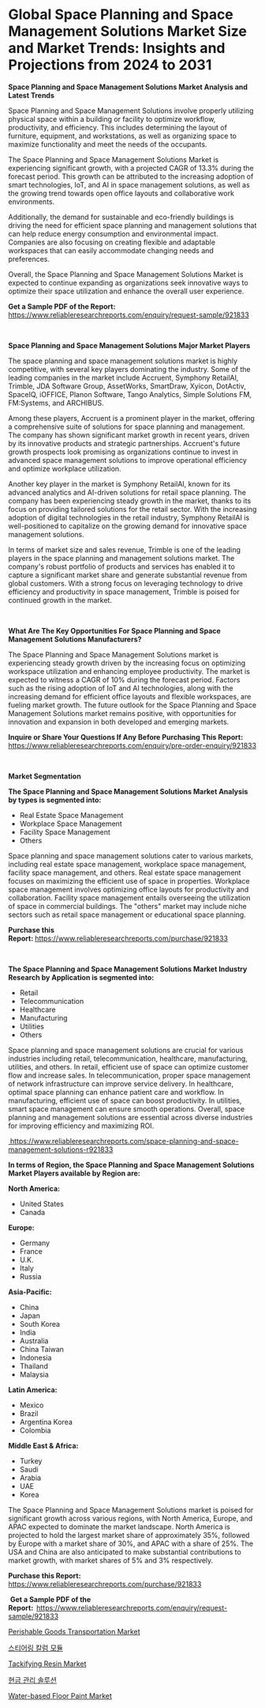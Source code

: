 <p><h1>Global Space Planning and Space Management Solutions Market Size and Market Trends: Insights and Projections from 2024 to 2031</h1></p><p><strong>Space Planning and Space Management Solutions Market Analysis and Latest Trends</strong></p>
<p><p>Space Planning and Space Management Solutions involve properly utilizing physical space within a building or facility to optimize workflow, productivity, and efficiency. This includes determining the layout of furniture, equipment, and workstations, as well as organizing space to maximize functionality and meet the needs of the occupants.</p><p>The Space Planning and Space Management Solutions Market is experiencing significant growth, with a projected CAGR of 13.3% during the forecast period. This growth can be attributed to the increasing adoption of smart technologies, IoT, and AI in space management solutions, as well as the growing trend towards open office layouts and collaborative work environments.</p><p>Additionally, the demand for sustainable and eco-friendly buildings is driving the need for efficient space planning and management solutions that can help reduce energy consumption and environmental impact. Companies are also focusing on creating flexible and adaptable workspaces that can easily accommodate changing needs and preferences.</p><p>Overall, the Space Planning and Space Management Solutions Market is expected to continue expanding as organizations seek innovative ways to optimize their space utilization and enhance the overall user experience.</p></p>
<p><strong>Get a Sample PDF of the Report:&nbsp;</strong> <a href="https://www.reliableresearchreports.com/enquiry/request-sample/921833">https://www.reliableresearchreports.com/enquiry/request-sample/921833</a></p>
<p>&nbsp;</p>
<p><strong>Space Planning and Space Management Solutions Major Market Players</strong></p>
<p><p>The space planning and space management solutions market is highly competitive, with several key players dominating the industry. Some of the leading companies in the market include Accruent, Symphony RetailAI, Trimble, JDA Software Group, AssetWorks, SmartDraw, Xyicon, DotActiv, SpaceIQ, iOFFICE, Planon Software, Tango Analytics, Simple Solutions FM, FM:Systems, and ARCHIBUS.</p><p>Among these players, Accruent is a prominent player in the market, offering a comprehensive suite of solutions for space planning and management. The company has shown significant market growth in recent years, driven by its innovative products and strategic partnerships. Accruent's future growth prospects look promising as organizations continue to invest in advanced space management solutions to improve operational efficiency and optimize workplace utilization.</p><p>Another key player in the market is Symphony RetailAI, known for its advanced analytics and AI-driven solutions for retail space planning. The company has been experiencing steady growth in the market, thanks to its focus on providing tailored solutions for the retail sector. With the increasing adoption of digital technologies in the retail industry, Symphony RetailAI is well-positioned to capitalize on the growing demand for innovative space management solutions.</p><p>In terms of market size and sales revenue, Trimble is one of the leading players in the space planning and management solutions market. The company's robust portfolio of products and services has enabled it to capture a significant market share and generate substantial revenue from global customers. With a strong focus on leveraging technology to drive efficiency and productivity in space management, Trimble is poised for continued growth in the market.</p></p>
<p>&nbsp;</p>
<p><strong>What Are The Key Opportunities For Space Planning and Space Management Solutions Manufacturers?</strong></p>
<p><p>The Space Planning and Space Management Solutions market is experiencing steady growth driven by the increasing focus on optimizing workspace utilization and enhancing employee productivity. The market is expected to witness a CAGR of 10% during the forecast period. Factors such as the rising adoption of IoT and AI technologies, along with the increasing demand for efficient office layouts and flexible workspaces, are fueling market growth. The future outlook for the Space Planning and Space Management Solutions market remains positive, with opportunities for innovation and expansion in both developed and emerging markets.</p></p>
<p><strong>Inquire or Share Your Questions If Any Before Purchasing This Report:</strong> <a href="https://www.reliableresearchreports.com/enquiry/pre-order-enquiry/921833">https://www.reliableresearchreports.com/enquiry/pre-order-enquiry/921833</a></p>
<p>&nbsp;</p>
<p><strong>Market Segmentation</strong></p>
<p><strong>The Space Planning and Space Management Solutions Market Analysis by types is segmented into:</strong></p>
<p><ul><li>Real Estate Space Management</li><li>Workplace Space Management</li><li>Facility Space Management</li><li>Others</li></ul></p>
<p><p>Space planning and space management solutions cater to various markets, including real estate space management, workplace space management, facility space management, and others. Real estate space management focuses on maximizing the efficient use of space in properties. Workplace space management involves optimizing office layouts for productivity and collaboration. Facility space management entails overseeing the utilization of space in commercial buildings. The "others" market may include niche sectors such as retail space management or educational space planning.</p></p>
<p><strong>Purchase this Report:&nbsp;</strong><a href="https://www.reliableresearchreports.com/purchase/921833">https://www.reliableresearchreports.com/purchase/921833</a></p>
<p>&nbsp;</p>
<p><strong>The Space Planning and Space Management Solutions Market Industry Research by Application is segmented into:</strong></p>
<p><ul><li>Retail</li><li>Telecommunication</li><li>Healthcare</li><li>Manufacturing</li><li>Utilities</li><li>Others</li></ul></p>
<p><p>Space planning and space management solutions are crucial for various industries including retail, telecommunication, healthcare, manufacturing, utilities, and others. In retail, efficient use of space can optimize customer flow and increase sales. In telecommunication, proper space management of network infrastructure can improve service delivery. In healthcare, optimal space planning can enhance patient care and workflow. In manufacturing, efficient use of space can boost productivity. In utilities, smart space management can ensure smooth operations. Overall, space planning and management solutions are essential across diverse industries for improving efficiency and maximizing ROI.</p></p>
<p><a href="https://www.reliableresearchreports.com/space-planning-and-space-management-solutions-r921833">&nbsp;https://www.reliableresearchreports.com/space-planning-and-space-management-solutions-r921833</a></p>
<p><strong>In terms of Region, the Space Planning and Space Management Solutions Market Players available by Region are:</strong></p>
<p>
    <p> <strong> North America: </strong>
        <ul>
            <li>United States</li>
            <li>Canada</li>
        </ul>
        </p> 
    <p> <strong> Europe: </strong>
        <ul>
            <li>Germany</li>
            <li>France</li>
            <li>U.K.</li>
            <li>Italy</li>
            <li>Russia</li>
        </ul>
        </p> 
    <p> <strong> Asia-Pacific: </strong>
        <ul>
            <li>China</li>
            <li>Japan</li>
            <li>South Korea</li>
            <li>India</li>
            <li>Australia</li>
            <li>China Taiwan</li>
            <li>Indonesia</li>
            <li>Thailand</li>
            <li>Malaysia</li>
        </ul>
        </p> 
    <p> <strong> Latin America: </strong>
        <ul>
            <li>Mexico</li>
            <li>Brazil</li>
            <li>Argentina Korea</li>
            <li>Colombia</li>
        </ul>
        </p> 
    <p> <strong> Middle East & Africa: </strong>
        <ul>
            <li>Turkey</li>
            <li>Saudi</li>
            <li>Arabia</li>
            <li>UAE</li>
            <li>Korea</li>
        </ul>
    </p>
    </p>
<p><p>The Space Planning and Space Management Solutions market is poised for significant growth across various regions, with North America, Europe, and APAC expected to dominate the market landscape. North America is projected to hold the largest market share of approximately 35%, followed by Europe with a market share of 30%, and APAC with a share of 25%. The USA and China are also anticipated to make substantial contributions to market growth, with market shares of 5% and 3% respectively.</p></p>
<p><strong>Purchase this Report: </strong><a href="https://www.reliableresearchreports.com/purchase/921833">https://www.reliableresearchreports.com/purchase/921833</a></p>
<p>&nbsp;<strong>Get a Sample PDF of the Report:&nbsp;&nbsp;</strong><a href="https://www.reliableresearchreports.com/enquiry/request-sample/921833">https://www.reliableresearchreports.com/enquiry/request-sample/921833</a></p>
<p><strong></strong></p>
<p><p><a href="https://github.com/mandarincruisesvn/Market-Research-Report-List-1/blob/main/perishable-goods-transportation-market.md">Perishable Goods Transportation Market</a></p><p><a href="https://medium.com/@vlcostes/%EA%B8%80%EB%A1%9C%EB%B2%8C-%EC%8A%A4%ED%8B%B0%EC%96%B4%EB%A7%81-%EC%BB%AC%EB%9F%BC-%EB%AA%A8%EB%93%88-%EC%8B%9C%EC%9E%A5-%EC%8B%9C%EC%9E%A5-%EC%A0%90%EC%9C%A0%EC%9C%A8-%EC%8B%9C%EC%9E%A5-%EB%8F%99%ED%96%A5-%EB%B0%8F-%EB%AF%B8%EB%9E%98-%EC%84%B1%EC%9E%A5-%ED%83%90%EC%83%89-9da8fd0b9459">스티어링 칼럼 모듈</a></p><p><a href="https://www.linkedin.com/pulse/tackifyi-hannibex-cmv5f?trackingId=6tQg66fCTJmPqrmsaPSIWg%3D%3D">Tackifying Resin Market</a></p><p><a href="https://medium.com/@kelvinfeenrey98677/%ED%98%84%EA%B8%88-%EA%B4%80%EB%A6%AC-%EC%86%94%EB%A3%A8%EC%85%98-%EC%8B%9C%EC%9E%A5-%EA%B8%80%EB%A1%9C%EB%B2%8C-%EB%B0%8F-%EC%A7%80%EC%97%AD-%EB%B6%84%EC%84%9D-%EC%A7%80%EC%97%AD-%EA%B5%AD%EA%B0%80-%EC%88%98%EC%A4%80-%EB%B6%84%EC%84%9D-%EB%B0%8F-%EA%B2%BD%EC%9F%81-%ED%92%8D%EA%B2%BD%EC%97%90-%EC%B4%88%EC%A0%90%EC%9D%84-%EB%A7%9E%EC%B6%98-588dacacba6e">현금 관리 솔루션</a></p><p><a href="https://www.linkedin.com/pulse/water-based-floor-paint-market-size-growth-industry-analysis-hxfwf?trackingId=E%2FwvSwamQ0mg4hLEOVpbxg%3D%3D">Water-based Floor Paint Market</a></p></p>